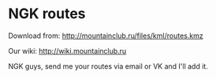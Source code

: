 # NGK routes

Download from: http://mountainclub.ru/files/kml/routes.kmz

Our wiki: http://wiki.mountainclub.ru

NGK guys, send me your routes via email or VK and I'll add it.
